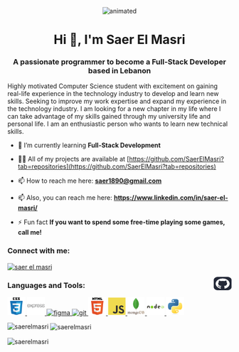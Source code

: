 <p align="center">
    <img src="https://cdn.dribbble.com/users/1299339/screenshots/2972130/hello_world.gif" alt="animated" />
</p>
<h1 align="center">Hi 👋, I'm Saer El Masri</h1>
<h3 align="center">A passionate programmer to become a Full-Stack Developer based in Lebanon</h3>
<p>Highly motivated Computer Science student with excitement on gaining real-life experience in the technology industry to develop and learn new skills. Seeking to improve my work expertise and expand my experience in the technology industry. I am looking for a new chapter in my life where I can take advantage of my skills gained through my university life and personal life. I am an enthusiastic person who wants to learn new technical skills.
</p>

- 🌱 I’m currently learning **Full-Stack Development**

- 👨‍💻 All of my projects are available at [https://github.com/SaerElMasri?tab=repositories](https://github.com/SaerElMasri?tab=repositories)

- 📫 How to reach me here: **saer1890@gmail.com**
- 📫 Also, you can reach me here: **https://www.linkedin.com/in/saer-el-masri/**

- ⚡ Fun fact **If you want to spend some free-time playing some games, call me!**

<h3 align="left">Connect with me:</h3>
<p align="left">
<a href="https://www.linkedin.com/in/saer-el-masri/" target="blank"><img align="center" src="https://raw.githubusercontent.com/rahuldkjain/github-profile-readme-generator/master/src/images/icons/Social/linked-in-alt.svg" alt="saer el masri" height="30" width="40" /></a>

<a href="https://github.com/SaerElMasri" target="blank"><img align="right" src="https://github.com/tandpfun/skill-icons/raw/main/icons/Github-Dark.svg" alt="saer el masri" height="30" width="40" /></a>
</p>

<h3 align="left">Languages and Tools:</h3>
<p align="left"> <a href="https://www.w3schools.com/css/" target="_blank" rel="noreferrer"> <img src="https://raw.githubusercontent.com/devicons/devicon/master/icons/css3/css3-original-wordmark.svg" alt="css3" width="40" height="40"/> </a> <a href="https://expressjs.com" target="_blank" rel="noreferrer"> <img src="https://raw.githubusercontent.com/devicons/devicon/master/icons/express/express-original-wordmark.svg" alt="express" width="40" height="40"/> </a> <a href="https://www.figma.com/" target="_blank" rel="noreferrer"> <img src="https://www.vectorlogo.zone/logos/figma/figma-icon.svg" alt="figma" width="40" height="40"/> </a> <a href="https://git-scm.com/" target="_blank" rel="noreferrer"> <img src="https://www.vectorlogo.zone/logos/git-scm/git-scm-icon.svg" alt="git" width="40" height="40"/> </a> <a href="https://www.w3.org/html/" target="_blank" rel="noreferrer"> <img src="https://raw.githubusercontent.com/devicons/devicon/master/icons/html5/html5-original-wordmark.svg" alt="html5" width="40" height="40"/> </a> <a href="https://developer.mozilla.org/en-US/docs/Web/JavaScript" target="_blank" rel="noreferrer"> <img src="https://raw.githubusercontent.com/devicons/devicon/master/icons/javascript/javascript-original.svg" alt="javascript" width="40" height="40"/> </a> <a href="https://www.mongodb.com/" target="_blank" rel="noreferrer"> <img src="https://raw.githubusercontent.com/devicons/devicon/master/icons/mongodb/mongodb-original-wordmark.svg" alt="mongodb" width="40" height="40"/> </a> <a href="https://nodejs.org" target="_blank" rel="noreferrer"> <img src="https://raw.githubusercontent.com/devicons/devicon/master/icons/nodejs/nodejs-original-wordmark.svg" alt="nodejs" width="40" height="40"/> </a> <a href="https://www.python.org" target="_blank" rel="noreferrer"> <img src="https://raw.githubusercontent.com/devicons/devicon/master/icons/python/python-original.svg" alt="python" width="40" height="40"/> </a> </p>

<p><img align="left" src="https://github-readme-stats.vercel.app/api/top-langs?username=saerelmasri&show_icons=true&locale=en&layout=compact" alt="saerelmasri" /></p>

<p>&nbsp;<img align="center" src="https://github-readme-stats.vercel.app/api?username=saerelmasri&show_icons=true&locale=en" alt="saerelmasri" /></p>

<p><img align="center" src="https://github-readme-streak-stats.herokuapp.com/?user=saerelmasri&" alt="saerelmasri" /></p>

